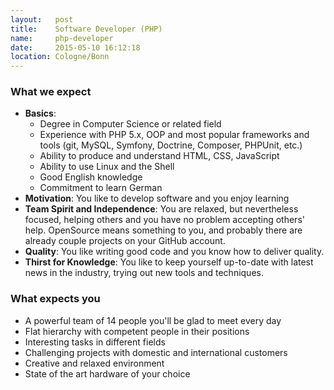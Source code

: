 ```yaml
---
layout:   post
title:    Software Developer (PHP)
name:     php-developer
date:     2015-05-10 16:12:18
location: Cologne/Bonn
---
```


### What we expect

- **Basics**:
    + Degree in Computer Science or related field
    + Experience with PHP 5.x, OOP and most popular frameworks and tools (git, MySQL, Symfony, Doctrine, Composer, PHPUnit, etc.)
    + Ability to produce and understand HTML, CSS, JavaScript
    + Ability to use Linux and the Shell
    + Good English knowledge
    + Commitment to learn German
- **Motivation**: You like to develop software and you enjoy learning
- **Team Spirit and Independence**: You are relaxed, but nevertheless focused, helping others and you have no problem accepting others' help. OpenSource means something to you, and probably there are already couple projects on your GitHub account.
- **Quality**: You like writing good code and you know how to deliver quality.
- **Thirst for Knowledge**: You like to keep yourself up-to-date with latest news in the industry, trying out new tools and techniques.

### What expects you

- A powerful team of 14 people you'll be glad to meet every day
- Flat hierarchy with competent people in their positions
- Interesting tasks in different fields
- Challenging projects with domestic and international customers
- Creative and relaxed environment
- State of the art hardware of your choice

